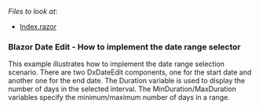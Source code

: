 <!-- default file list -->
*Files to look at*:

* [Index.razor](./CS/DateRangePicker/Pages/Index.razor)
<!-- default file list end -->

### Blazor Date Edit - How to implement the date range selector

This example illustrates how to implement the date range selection scenario. There are two DxDateEdit components, one for the start date and another one for the end date. The Duration variable is used to display the number of days in the selected interval. The MinDuration/MaxDuration variables specify the minimum/maximum number of days in a range.
